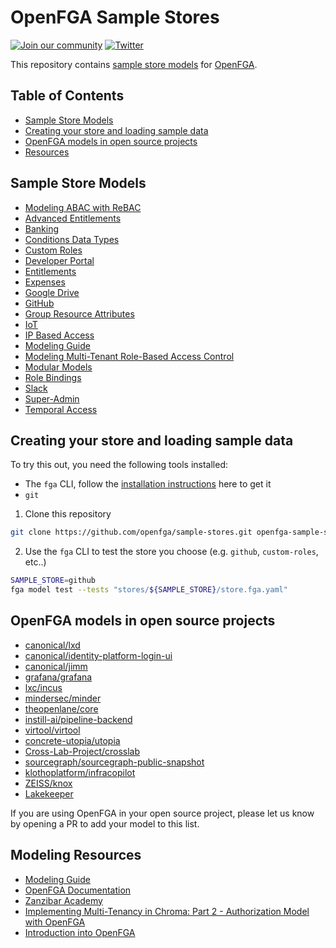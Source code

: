 # OpenFGA Sample Stores

[![Join our community](https://img.shields.io/badge/slack-cncf_%23openfga-40abb8.svg?logo=slack)](https://openfga.dev/community)
[![Twitter](https://img.shields.io/twitter/follow/openfga?color=%23179CF0&logo=twitter&style=flat-square "@openfga on Twitter")](https://x.com/openfga)

This repository contains [sample store models](#sample-stores) for [OpenFGA](https://openfga.dev).

## Table of Contents

- [Sample Store Models](#sample-store-models)
- [Creating your store and loading sample data](#creating-your-store-and-loading-sample-data)
- [OpenFGA models in open source projects](#openfga-models-in-open-source-projects)
- [Resources](#resources)

## Sample Store Models

- [Modeling ABAC with ReBAC](./stores/abac-with-rebac)
- [Advanced Entitlements](./stores/advanced-entitlements)
- [Banking](./stores/banking)
- [Conditions Data Types](./stores/condition-data-types)
- [Custom Roles](./stores/custom-roles)
- [Developer Portal](./stores/developer-portal)
- [Entitlements](./stores/entitlements)
- [Expenses](./stores/expenses)
- [Google Drive](./stores/gdrive)
- [GitHub](./stores/github)
- [Group Resource Attributes](./stores/groups-resource-attributes)
- [IoT](./stores/iot)
- [IP Based Access](./stores/ip-based-access)
- [Modeling Guide](./stores/modeling-guide)
- [Modeling Multi-Tenant Role-Based Access Control](./stores/multitenant-rbac)
- [Modular Models](./stores/modular)
- [Role Bindings](./stores/role-bindings)
- [Slack](./stores/slack)
- [Super-Admin](./stores/superadmin)
- [Temporal Access](./stores/temporal-access)

## Creating your store and loading sample data

To try this out, you need the following tools installed:
- The `fga` CLI, follow the [installation instructions](https://github.com/openfga/cli/?tab=readme-ov-file#installation) here to get it
- `git`

1.  Clone this repository
  ```sh
  git clone https://github.com/openfga/sample-stores.git openfga-sample-stores && cd $_
  ```

2. Use the `fga` CLI to test the store you choose (e.g. `github`, `custom-roles`, etc..)
  ```sh
  SAMPLE_STORE=github
  fga model test --tests "stores/${SAMPLE_STORE}/store.fga.yaml"
  ```

## OpenFGA models in open source projects

- [canonical/lxd](https://github.com/canonical/lxd/blob/main/lxd/auth/drivers/openfga_model.openfga)
- [canonical/identity-platform-login-ui](https://github.com/canonical/identity-platform-login-ui/blob/main/internal/authorization/schema.openfga)
- [canonical/jimm](https://github.com/canonical/jimm/blob/v3/openfga/authorisation_model.fga)
- [grafana/grafana](https://github.com/grafana/grafana/tree/main/pkg/services/authz/zanzana/schema)
- [lxc/incus](https://github.com/lxc/incus/blob/main/internal/server/auth/driver_openfga_model.openfga)
- [mindersec/minder](https://github.com/mindersec/minder/blob/main/internal/authz/model/minder.fga)
- [theopenlane/core](https://github.com/theopenlane/core/blob/main/fga/model/model.fga)
- [instill-ai/pipeline-backend](https://github.com/instill-ai/pipeline-backend/blob/main/pkg/acl/model.go)
- [virtool/virtool](https://github.com/virtool/virtool/blob/c621ba6a22bfe3464fe59287337029e42295cfcb/virtool/authorization/openfga.py#L123)
- [concrete-utopia/utopia](https://github.com/concrete-utopia/utopia/blob/master/utopia-remix/fga/model.fga)
- [Cross-Lab-Project/crosslab](https://github.com/Cross-Lab-Project/crosslab/blob/main/services/authorization/relation_model.fga)
- [sourcegraph/sourcegraph-public-snapshot](https://github.com/sourcegraph/sourcegraph-public-snapshot/blob/main/cmd/enterprise-portal/service/iam_model.fga)
- [klothoplatform/infracopilot](https://github.com/klothoplatform/infracopilot/blob/main/src/auth_service/model.fga)
- [ZEISS/knox](https://github.com/ZEISS/knox/blob/main/schema/auth.fga)
- [Lakekeeper](https://github.com/lakekeeper/lakekeeper/tree/main/authz/openfga/v3.2)

If you are using OpenFGA in your open source project, please let us know by opening a PR to add your model to this list.

## Modeling Resources
- [Modeling Guide](https://www.youtube.com/watch?v=5Lwy9aHXXHE&list=PLUR5l-oTFZqWaDdhEOVt_IfPOIbKo1Ypt)
- [OpenFGA Documentation](https://openfga.dev/docs/modeling)
- [Zanzibar Academy](https://zanzibar.academy)
- [Implementing Multi-Tenancy in Chroma: Part 2 - Authorization Model with OpenFGA](https://cookbook.chromadb.dev/strategies/multi-tenancy/authorization-model-with-openfga/)
- [Introduction into OpenFGA](https://www.ericksegaar.com/2024/03/04/introduction-into-openfga/)


